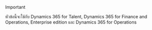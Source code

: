 > [!IMPORTANT]
> หัวข้อนี้จะใช้กับ Dynamics 365 for Talent, Dynamics 365 for Finance and Operations, Enterprise edition และ Dynamics 365 for Operations 
